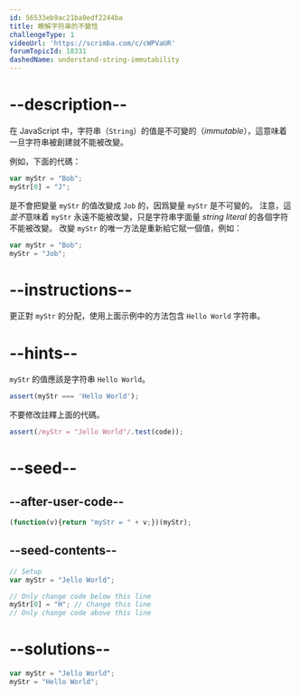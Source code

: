 ```yaml
---
id: 56533eb9ac21ba0edf2244ba
title: 瞭解字符串的不變性
challengeType: 1
videoUrl: 'https://scrimba.com/c/cWPVaUR'
forumTopicId: 18331
dashedName: understand-string-immutability
---
```


# --description--

在 JavaScript 中，字符串（`String`）的值是不可變的（<dfn>immutable</dfn>），這意味着一旦字符串被創建就不能被改變。

例如，下面的代碼：

```js
var myStr = "Bob";
myStr[0] = "J";
```

是不會把變量 `myStr` 的值改變成 `Job` 的，因爲變量 `myStr` 是不可變的。 注意，這*並不*意味着 `myStr` 永遠不能被改變，只是字符串字面量 <dfn>string literal</dfn> 的各個字符不能被改變。 改變 `myStr` 的唯一方法是重新給它賦一個值，例如：

```js
var myStr = "Bob";
myStr = "Job";
```

# --instructions--

更正對 `myStr` 的分配，使用上面示例中的方法包含 `Hello World` 字符串。

# --hints--

`myStr` 的值應該是字符串 `Hello World`。

```js
assert(myStr === 'Hello World');
```

不要修改註釋上面的代碼。

```js
assert(/myStr = "Jello World"/.test(code));
```

# --seed--

## --after-user-code--

```js
(function(v){return "myStr = " + v;})(myStr);
```

## --seed-contents--

```js
// Setup
var myStr = "Jello World";

// Only change code below this line
myStr[0] = "H"; // Change this line
// Only change code above this line
```

# --solutions--

```js
var myStr = "Jello World";
myStr = "Hello World";
```
